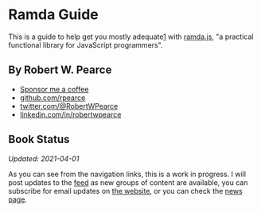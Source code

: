 # Ramda Guide

This is a guide to help get you mostly adequate[1] with
[ramda.js](https://ramdajs.com), "a practical functional library for JavaScript
programmers".

## By Robert W. Pearce

* [Sponsor me a coffee](https://github.com/sponsors/rpearce)
* [github.com/rpearce](https://github.com/rpearce)
* [twitter.com/@RobertWPearce](https://twitter.com/RobertWPearce)
* [linkedin.com/in/robertwpearce](https://linkedin.com/in/robertwpearce)

## Book Status

_Updated: 2021-04-01_

As you can see from the navigation links, this is a work in progress. I will
post updates to the [feed](https://ramda.guide/feed.atom) as new groups of
content are available, you can subscribe for email updates on [the
website](https://ramda.guide), or you can check the [news
page](../news/index.html).

[1]: https://github.com/MostlyAdequate/mostly-adequate-guide

